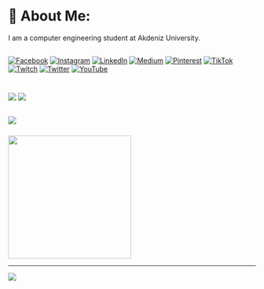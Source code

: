 # 💫 About Me:
I am a computer engineering student at Akdeniz University.

##
[![Facebook](https://img.shields.io/badge/Facebook-%231877F2.svg?logo=Facebook&logoColor=white)](https://facebook.com/yahyaefe.kurucay) [![Instagram](https://img.shields.io/badge/Instagram-%23E4405F.svg?logo=Instagram&logoColor=white)](https://instagram.com/efekurucay24) [![LinkedIn](https://img.shields.io/badge/LinkedIn-%230077B5.svg?logo=linkedin&logoColor=white)](https://linkedin.com/in/efekurucay24) [![Medium](https://img.shields.io/badge/Medium-12100E?logo=medium&logoColor=white)](https://medium.com/@efekurucay) [![Pinterest](https://img.shields.io/badge/Pinterest-%23E60023.svg?logo=Pinterest&logoColor=white)](https://pinterest.com/efekurucay24) [![TikTok](https://img.shields.io/badge/TikTok-%23000000.svg?logo=TikTok&logoColor=white)](https://tiktok.com/@efekurucay24) [![Twitch](https://img.shields.io/badge/Twitch-%239146FF.svg?logo=Twitch&logoColor=white)](https://twitch.tv/efekurucay24) [![Twitter](https://img.shields.io/badge/Twitter-%231DA1F2.svg?logo=Twitter&logoColor=white)](https://twitter.com/efekurucay24) [![YouTube](https://img.shields.io/badge/YouTube-%23FF0000.svg?logo=YouTube&logoColor=white)](https://youtube.com/@efekurucay24) 

#
![](https://github-readme-stats.vercel.app/api?username=efekurucay&theme=onedark&hide_border=false&include_all_commits=false&count_private=false)
![](https://github-readme-stats.vercel.app/api/top-langs/?username=efekurucay&theme=onedark&hide_border=false&include_all_commits=false&count_private=false&layout=compact)

##
![](https://quotes-github-readme.vercel.app/api?type=vetical&theme=dark)

###
<img src='https://randommeme-five.vercel.app/' style="height: 250px;"/>

---
[![](https://visitcount.itsvg.in/api?id=efekurucay&icon=0&color=0)](https://visitcount.itsvg.in)

<!-- Proudly created with GPRM ( https://gprm.itsvg.in ) -->

